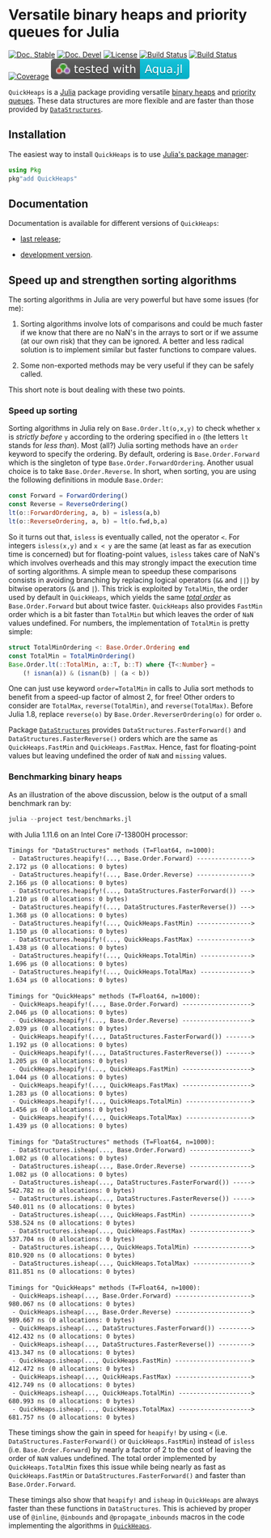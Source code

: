 # Versatile binary heaps and priority queues for Julia

[![Doc. Stable][doc-stable-img]][doc-stable]
[![Doc. Devel][doc-dev-img]][doc-dev]
[![License][license-img]][license-url]
[![Build Status][github-ci-img]][github-ci-url]
[![Build Status][appveyor-img]][appveyor-url]
[![Coverage][codecov-img]][codecov-url]
[![Aqua QA](https://raw.githubusercontent.com/JuliaTesting/Aqua.jl/master/badge.svg)](https://github.com/JuliaTesting/Aqua.jl)

`QuickHeaps` is a [Julia][julia-url] package providing versatile [binary
heaps](https://en.wikipedia.org/wiki/Binary_heap) and [priority
queues](https://en.wikipedia.org/wiki/Priority_queue). These data structures are more
flexible and are faster than those provided by [`DataStructures`][datastructures-url].

## Installation

The easiest way to install `QuickHeaps` is to use [Julia's package
manager](https://pkgdocs.julialang.org/):

```julia
using Pkg
pkg"add QuickHeaps"
```

## Documentation

Documentation is available for different versions of `QuickHeaps`:

- [last release][doc-stable];

- [development version][doc-dev].


## Speed up and strengthen sorting algorithms

The sorting algorithms in Julia are very powerful but have some issues (for me):

1. Sorting algorithms involve lots of comparisons and could be much faster if we know that
   there are no NaN's in the arrays to sort or if we assume (at our own risk) that they can
   be ignored. A better and less radical solution is to implement similar but faster
   functions to compare values.

2. Some non-exported methods may be very useful if they can be safely called.

This short note is bout dealing with these two points.


### Speed up sorting

Sorting algorithms in Julia rely on `Base.Order.lt(o,x,y)` to check whether `x` is *strictly
before* `y` according to the ordering specified in `o` (the letters `lt` stands for *less
than*). Most (all?) Julia sorting methods have an `order` keyword to specify the ordering.
By default, ordering is `Base.Order.Forward` which is the singleton of type
`Base.Order.ForwardOrdering`. Another usual choice is to take `Base.Order.Reverse`. In
short, when sorting, you are using the following definitions in module `Base.Order`:

```julia
const Forward = ForwardOrdering()
const Reverse = ReverseOrdering()
lt(o::ForwardOrdering, a, b) = isless(a,b)
lt(o::ReverseOrdering, a, b) = lt(o.fwd,b,a)
```

So it turns out that, `isless` is eventually called, not the operator `<`. For integers
`isless(x,y)` and `x < y` are the same (at least as far as execution time is concerned) but
for floating-point values, `isless` takes care of NaN's which involves overheads and this
may strongly impact the execution time of sorting algorithms. A simple mean to speedup these
comparisons consists in avoiding branching by replacing logical operators (`&&` and `||`) by
bitwise operators (`&` and `|`). This trick is exploited by `TotalMin`, the order used by
default in `QuickHeaps`, which yields the same [*total
order*](https://en.wikipedia.org/wiki/Total_order) as `Base.Order.Forward` but about twice
faster. `QuickHeaps` also provides `FastMin` order which is a bit faster than `TotalMin` but
which leaves the order of `NaN` values undefined. For numbers, the implementation of
`TotalMin` is pretty simple:

```julia
struct TotalMinOrdering <: Base.Order.Ordering end
const TotalMin = TotalMinOrdering()
Base.Order.lt(::TotalMin, a::T, b::T) where {T<:Number} =
    (! isnan(a)) & (isnan(b) | (a < b))
```

One can just use keyword `order=TotalMin` in calls to Julia sort methods to benefit from a
speed-up factor of almost 2, for free! Other orders to consider are `TotalMax`,
`reverse(TotalMin)`, and `reverse(TotalMax)`. Before Julia 1.8, replace `reverse(o)` by
`Base.Order.ReverserOrdering(o)` for order `o`.

Package [`DataStructures`](https://github.com/JuliaCollections/DataStructures.jl) provides
`DataStructures.FasterForward()` and `DataStructures.FasterReverse()` orders which are the
same as `QuickHeaps.FastMin` and `QuickHeaps.FastMax`. Hence, fast for floating-point values
but leaving undefined the order of `NaN` and `missing` values.


### Benchmarking binary heaps

As an illustration of the above discussion, below is the output of a small benchmark ran by:

```julia
julia --project test/benchmarks.jl
```

with Julia 1.11.6 on an Intel Core i7-13800H processor:

```
Timings for "DataStructures" methods (T=Float64, n=1000):
 - DataStructures.heapify!(..., Base.Order.Forward) --------------->  2.172 μs (0 allocations: 0 bytes)
 - DataStructures.heapify!(..., Base.Order.Reverse) --------------->  2.166 μs (0 allocations: 0 bytes)
 - DataStructures.heapify!(..., DataStructures.FasterForward()) --->  1.210 μs (0 allocations: 0 bytes)
 - DataStructures.heapify!(..., DataStructures.FasterReverse()) --->  1.368 μs (0 allocations: 0 bytes)
 - DataStructures.heapify!(..., QuickHeaps.FastMin) --------------->  1.150 μs (0 allocations: 0 bytes)
 - DataStructures.heapify!(..., QuickHeaps.FastMax) --------------->  1.438 μs (0 allocations: 0 bytes)
 - DataStructures.heapify!(..., QuickHeaps.TotalMin) -------------->  1.696 μs (0 allocations: 0 bytes)
 - DataStructures.heapify!(..., QuickHeaps.TotalMax) -------------->  1.634 μs (0 allocations: 0 bytes)

Timings for "QuickHeaps" methods (T=Float64, n=1000):
 - QuickHeaps.heapify!(..., Base.Order.Forward) ------------------->  2.046 μs (0 allocations: 0 bytes)
 - QuickHeaps.heapify!(..., Base.Order.Reverse) ------------------->  2.039 μs (0 allocations: 0 bytes)
 - QuickHeaps.heapify!(..., DataStructures.FasterForward()) ------->  1.192 μs (0 allocations: 0 bytes)
 - QuickHeaps.heapify!(..., DataStructures.FasterReverse()) ------->  1.205 μs (0 allocations: 0 bytes)
 - QuickHeaps.heapify!(..., QuickHeaps.FastMin) ------------------->  1.044 μs (0 allocations: 0 bytes)
 - QuickHeaps.heapify!(..., QuickHeaps.FastMax) ------------------->  1.283 μs (0 allocations: 0 bytes)
 - QuickHeaps.heapify!(..., QuickHeaps.TotalMin) ------------------>  1.456 μs (0 allocations: 0 bytes)
 - QuickHeaps.heapify!(..., QuickHeaps.TotalMax) ------------------>  1.439 μs (0 allocations: 0 bytes)

Timings for "DataStructures" methods (T=Float64, n=1000):
 - DataStructures.isheap(..., Base.Order.Forward) ----------------->  1.082 μs (0 allocations: 0 bytes)
 - DataStructures.isheap(..., Base.Order.Reverse) ----------------->  1.082 μs (0 allocations: 0 bytes)
 - DataStructures.isheap(..., DataStructures.FasterForward()) ----->  542.782 ns (0 allocations: 0 bytes)
 - DataStructures.isheap(..., DataStructures.FasterReverse()) ----->  540.011 ns (0 allocations: 0 bytes)
 - DataStructures.isheap(..., QuickHeaps.FastMin) ----------------->  538.524 ns (0 allocations: 0 bytes)
 - DataStructures.isheap(..., QuickHeaps.FastMax) ----------------->  537.704 ns (0 allocations: 0 bytes)
 - DataStructures.isheap(..., QuickHeaps.TotalMin) ---------------->  810.920 ns (0 allocations: 0 bytes)
 - DataStructures.isheap(..., QuickHeaps.TotalMax) ---------------->  811.851 ns (0 allocations: 0 bytes)

Timings for "QuickHeaps" methods (T=Float64, n=1000):
 - QuickHeaps.isheap(..., Base.Order.Forward) --------------------->  980.067 ns (0 allocations: 0 bytes)
 - QuickHeaps.isheap(..., Base.Order.Reverse) --------------------->  989.667 ns (0 allocations: 0 bytes)
 - QuickHeaps.isheap(..., DataStructures.FasterForward()) --------->  412.432 ns (0 allocations: 0 bytes)
 - QuickHeaps.isheap(..., DataStructures.FasterReverse()) --------->  413.347 ns (0 allocations: 0 bytes)
 - QuickHeaps.isheap(..., QuickHeaps.FastMin) --------------------->  412.472 ns (0 allocations: 0 bytes)
 - QuickHeaps.isheap(..., QuickHeaps.FastMax) --------------------->  412.749 ns (0 allocations: 0 bytes)
 - QuickHeaps.isheap(..., QuickHeaps.TotalMin) -------------------->  680.993 ns (0 allocations: 0 bytes)
 - QuickHeaps.isheap(..., QuickHeaps.TotalMax) -------------------->  681.757 ns (0 allocations: 0 bytes)
```

These timings show the gain in speed for `heapify!` by using `<` (i.e.
`DataStructures.FasterForward()` or `QuickHeaps.FastMin`) instead of `isless` (i.e.
`Base.Order.Forward`) by nearly a factor of 2 to the cost of leaving the order of `NaN`
values undefined. The total order implemented by `QuickHeaps.TotalMin` fixes this issue
while being nearly as fast as `QuickHeaps.FastMin` or `DataStructures.FasterForward()` and
faster than `Base.Order.Forward`.

These timings also show that `heapify!` and `isheap` in `QuickHeaps` are always faster than
these functions in `DataStructures`. This is achieved by proper use of `@inline`,
`@inbounds` and `@propagate_inbounds` macros in the code implementing the algorithms in
[`QuickHeaps`](https://github.com/emmt/QuickHeaps.jl).


[julia-url]: https://julialang.org/
[datastructures-url]: https://github.com/JuliaCollections/DataStructures.jl

[license-url]: ./LICENSE.md
[license-img]: http://img.shields.io/badge/license-MIT-brightgreen.svg?style=flat

[doc-stable]: https://emmt.github.io/QuickHeaps.jl/stable
[doc-dev]: https://emmt.github.io/QuickHeaps.jl/dev

[doc-stable-img]: https://img.shields.io/badge/docs-stable-blue.svg
[doc-dev-img]: https://img.shields.io/badge/docs-dev-blue.svg

[github-ci-img]: https://github.com/emmt/QuickHeaps.jl/actions/workflows/CI.yml/badge.svg?branch=master
[github-ci-url]: https://github.com/emmt/QuickHeaps.jl/actions/workflows/CI.yml?query=branch%3Amaster

[appveyor-img]: https://ci.appveyor.com/api/projects/status/github/emmt/QuickHeaps.jl?branch=master
[appveyor-url]: https://ci.appveyor.com/project/emmt/QuickHeaps-jl/branch/master

[codecov-img]: http://codecov.io/github/emmt/QuickHeaps.jl/coverage.svg?branch=master
[codecov-url]: http://codecov.io/github/emmt/QuickHeaps.jl?branch=master
